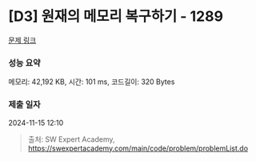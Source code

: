 # [D3] 원재의 메모리 복구하기 - 1289 

[문제 링크](https://swexpertacademy.com/main/code/problem/problemDetail.do?contestProbId=AV19AcoKI9sCFAZN) 

### 성능 요약

메모리: 42,192 KB, 시간: 101 ms, 코드길이: 320 Bytes

### 제출 일자

2024-11-15 12:10



> 출처: SW Expert Academy, https://swexpertacademy.com/main/code/problem/problemList.do